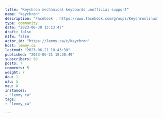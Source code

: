 ```yaml
---
title: "Keychron mechanical keyboards unofficial support" 
name: "keychron"
description: "Facebook : https://www.facebook.com/groups/Keychronlinux"
type: community
date: "2023-06-30 13:13:47"
draft: false
nsfw: false
actor_id: "https://lemmy.ca/c/keychron"
host: lemmy.ca
lastmod: "2023-06-21 18:43:38"
published: "2023-06-21 18:30:49"
subscribers: 50
posts: 7
comments: 5
weight: 7
dau: 1
wau: 5
mau: 8
instances:
- "lemmy_ca"
tags: 
- "lemmy_ca"

---
```

